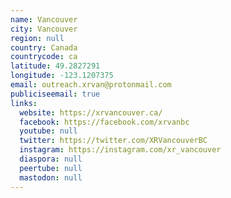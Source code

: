 ```yaml
---
name: Vancouver
city: Vancouver
region: null
country: Canada
countrycode: ca
latitude: 49.2827291
longitude: -123.1207375
email: outreach.xrvan@protonmail.com
publiciseemail: true
links:
  website: https://xrvancouver.ca/
  facebook: https://facebook.com/xrvanbc
  youtube: null
  twitter: https://twitter.com/XRVancouverBC
  instagram: https://instagram.com/xr_vancouver
  diaspora: null
  peertube: null
  mastodon: null
---
```

